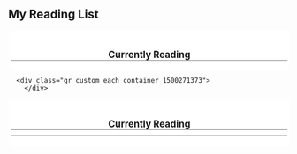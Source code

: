 ## My Reading List

<!-- Show static HTML/CSS as a placeholder in case js is not enabled - javascript include will override this if things work -->
<style type="text/css" media="screen">
.gr_custom_container_1500271373 {
/* customize your Goodreads widget container here*/
border: 0px solid gray;
border-radius:10px;
padding: 10px 5px 10px 5px;
background-color: #FFFFFF;
color: #000000;
width: 500px
}
.gr_custom_header_1500271373 {
/* customize your Goodreads header here*/
border-bottom: 1px solid gray;
width: 100%;
margin-bottom: 5px;
text-align: center;
font-size: 120%
}
.gr_custom_each_container_1500271373 {
/* customize each individual book container here */
width: 100%;
clear: both;
margin-bottom: 10px;
overflow: auto;
padding-bottom: 4px;
border-bottom: 1px solid #aaa;
}
.gr_custom_book_container_1500271373 {
/* customize your book covers here */
overflow: hidden;
height: 60px;
float: left;
margin-right: 4px;
width: 39px;
}
.gr_custom_author_1500271373 {
/* customize your author names here */
font-size: 10px;
}
.gr_custom_tags_1500271373 {
/* customize your tags here */
font-size: 10px;
color: gray;
}
.gr_custom_rating_1500271373 {
/* customize your rating stars here */
float: right;
}
</style>

<div id="gr_custom_widget_1500271373">
  <div class="gr_custom_container_1500271373">
        <h2 class="gr_custom_header_1500271373">
        <a style="text-decoration: none;" href="https://www.goodreads.com/review/list/68706159-moshe-immerman?shelf=currently-reading&amp;utm_medium=api&amp;utm_source=custom_widget">Currently Reading</a>
        </h2>
    </div>

      <div class="gr_custom_each_container_1500271373">
        </div>

</div>
<script src="https://www.goodreads.com/review/custom_widget/68706159.Currently%20Reading?cover_position=left&cover_size=small&num_books=20&order=d&shelf=currently-reading&show_author=1&show_cover=1&show_rating=0&show_review=0&show_tags=0&show_title=1&sort=date_started&widget_bg_color=FFFFFF&widget_bg_transparent=&widget_border_width=none&widget_id=1500271373&widget_text_color=000000&widget_title_size=medium&widget_width=wide" type="text/javascript" charset="utf-8"></script>


<!-- Show static HTML/CSS as a placeholder in case js is not enabled - javascript include will override this if things work -->
<style type="text/css" media="screen">
.gr_custom_container_1500271374 {
/* customize your Goodreads widget container here*/
border: 0px solid gray;
border-radius:10px;
padding: 10px 5px 10px 5px;
background-color: #FFFFFF;
color: #000000;
width: 500px
}
.gr_custom_header_1500271374 {
/* customize your Goodreads header here*/
border-bottom: 1px solid gray;
width: 100%;
margin-bottom: 5px;
text-align: center;
font-size: 120%
}
.gr_custom_each_container_1500271374 {
/* customize each individual book container here */
width: 100%;
clear: both;
margin-bottom: 10px;
overflow: auto;
padding-bottom: 4px;
border-bottom: 1px solid #aaa;
}
.gr_custom_book_container_1500271374 {
/* customize your book covers here */
overflow: hidden;
height: 60px;
float: left;
margin-right: 4px;
width: 39px;
}
.gr_custom_author_1500271374 {
/* customize your author names here */
font-size: 10px;
}
.gr_custom_tags_1500271374 {
/* customize your tags here */
font-size: 10px;
color: gray;
}
.gr_custom_rating_1500271374 {
/* customize your rating stars here */
float: right;
}
</style>

<div id="gr_custom_widget_1500271374">
  <div class="gr_custom_container_1500271374">
    <h2 class="gr_custom_header_1500271374">
    <a style="text-decoration: none;" href="https://www.goodreads.com/review/list/68706159-moshe-immerman?shelf=currently-reading&amp;utm_medium=api&amp;utm_source=custom_widget">Currently Reading</a>
    </h2>
        <div class="gr_custom_each_container_1500271374">
        </div>
</div>
<script src="https://www.goodreads.com/review/custom_widget/68706159.Currently%20Reading?cover_position=left&cover_size=small&num_books=20&order=d&shelf=currently-reading&show_author=1&show_cover=1&show_rating=0&show_review=0&show_tags=0&show_title=1&sort=date_started&widget_bg_color=FFFFFF&widget_bg_transparent=&widget_border_width=none&widget_id=1500271374&widget_text_color=000000&widget_title_size=medium&widget_width=wide" type="text/javascript" charset="utf-8"></script>

